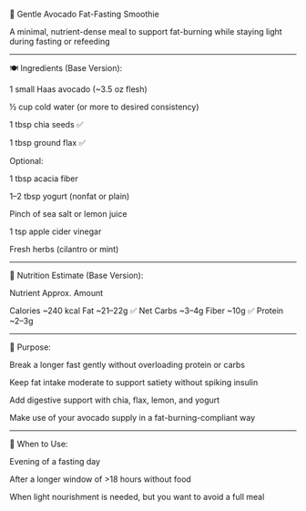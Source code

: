 🥑 Gentle Avocado Fat-Fasting Smoothie

A minimal, nutrient-dense meal to support fat-burning while staying light during fasting or refeeding


---

🍽️ Ingredients (Base Version):

1 small Haas avocado (~3.5 oz flesh)

½ cup cold water (or more to desired consistency)

1 tbsp chia seeds ✅

1 tbsp ground flax ✅

Optional:

1 tbsp acacia fiber

1–2 tbsp yogurt (nonfat or plain)

Pinch of sea salt or lemon juice

1 tsp apple cider vinegar

Fresh herbs (cilantro or mint)




---

🧾 Nutrition Estimate (Base Version):

Nutrient	Approx. Amount

Calories	~240 kcal
Fat	~21–22g ✅
Net Carbs	~3–4g
Fiber	~10g ✅
Protein	~2–3g



---

🧘 Purpose:

Break a longer fast gently without overloading protein or carbs

Keep fat intake moderate to support satiety without spiking insulin

Add digestive support with chia, flax, lemon, and yogurt

Make use of your avocado supply in a fat-burning-compliant way



---

🍵 When to Use:

Evening of a fasting day

After a longer window of >18 hours without food

When light nourishment is needed, but you want to avoid a full meal



